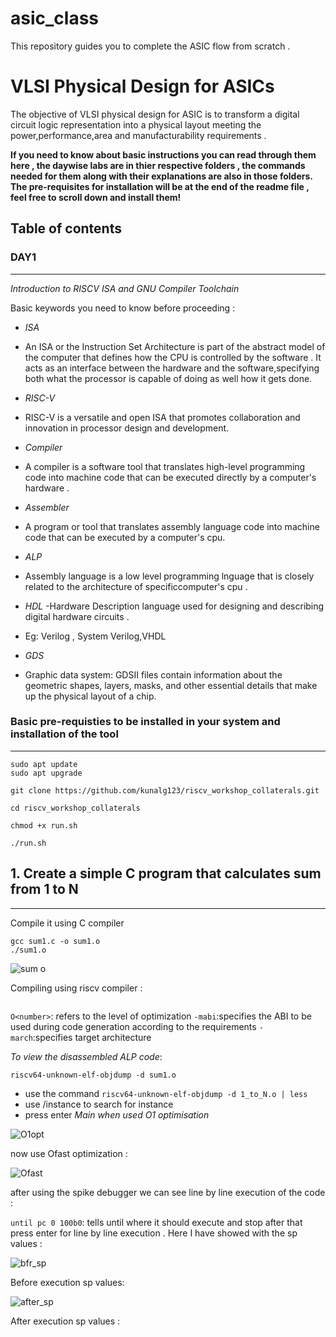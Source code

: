 # asic_class

This repository guides you to complete the ASIC flow from scratch .
# VLSI Physical Design for ASICs 

The objective of VLSI physical design for ASIC is to transform a digital circuit logic representation into a physical layout meeting the power,performance,area and manufacturability requirements .


**If you need to know about basic instructions you can read through them here , the daywise labs are in thier respective folders , the commands needed for them along with their explanations are also in those folders. The pre-requisites for installation will be at the end of the readme file , feel free to scroll down and install them!**


## Table of contents 

### DAY1
********
*Introduction to RISCV ISA and GNU Compiler Toolchain*


Basic keywords you need to know before proceeding :

* *ISA*
 - An ISA or the Instruction Set Architecture is part of the abstract model of the computer that defines how the CPU is controlled by the software . It acts as an interface between the hardware and the software,specifying both what the processor is capable of doing as well how it gets done.
 
 
* *RISC-V*
 - RISC-V is a versatile and open ISA that promotes collaboration and innovation in processor design and development.
  

* *Compiler*
 - A compiler is a software tool  that translates high-level programming code into machine code that can be executed directly by a computer's hardware .
 
 
* *Assembler*
 - A program or tool that translates assembly language code into machine code that can be executed by a computer's cpu.
 
* *ALP*
 - Assembly language is a low level programming lnguage that is closely related to the architecture of specificcomputer's cpu .
 
 
* *HDL*
 -Hardware Description language used for designing and describing digital hardware circuits . 
 - Eg: Verilog , System Verilog,VHDL
 
 
* *GDS*
 - Graphic data system: GDSII files contain information about the geometric shapes, layers, masks, and other essential details that make up the physical layout of a chip.
 
 
 
 
 
### Basic pre-requisties to be installed in your system and installation of the tool 
***********

```
sudo apt update 
sudo apt upgrade 

git clone https://github.com/kunalg123/riscv_workshop_collaterals.git

cd riscv_workshop_collaterals

chmod +x run.sh
 
./run.sh
```

## 1. Create a simple C program that calculates sum from 1 to N
**********



Compile it using C compiler 
 ```
 gcc sum1.c -o sum1.o
 ./sum1.o
 
 ```
 
![sum o](https://github.com/AdrikaMohanty/asic_class/assets/84654826/d9aa2424-8b57-4c4d-9943-7cc6ceb5dc3f)


Compiling using riscv compiler :

```riscv64-unknown-elf-gcc -O1 -mabi=lp64 -march=rv64i -o sum1.o sum1.c
```



```O<number>```: refers to the level of optimization 
```-mabi```:specifies the ABI to be used during code generation according to the requirements 
```-march```:specifies target architecture 

*To view the disassembled ALP code*:

```riscv64-unknown-elf-objdump -d sum1.o```

* use the command ```riscv64-unknown-elf-objdump -d 1_to_N.o | less```
* use /instance to search for instance 
* press enter 
  *Main when used O1 optimisation*

![O1opt](https://github.com/AdrikaMohanty/asic_class/assets/84654826/c36f002f-05f4-4d8c-8a43-c7ed45b3b08b)

now use Ofast optimization :

![Ofast](https://github.com/AdrikaMohanty/asic_class/assets/84654826/0a345e54-7a30-4e6b-9d9c-dd24d132a2dd)

after using the spike debugger we can see line by line execution of the code :

```until pc 0 100b0```: tells until where it should execute and stop
after that press enter for line by line execution .
Here I have showed with the sp values :


![bfr_sp](https://github.com/AdrikaMohanty/asic_class/assets/84654826/fba0a340-45ac-414f-ac34-837c1e055aac)

Before execution sp values:


![after_sp](https://github.com/AdrikaMohanty/asic_class/assets/84654826/5d96715c-2612-45bd-a931-634cb75eccc4)

After execution sp values :







 
